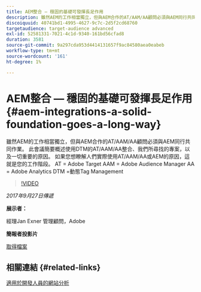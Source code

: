 ```yaml
---
title: AEM整合 — 穩固的基礎可發揮長足作用
description: 雖然AEM的工作相當獨立，但與AEM合作的AT/AAM/AA顧問必須與AEM同行共同作業。 此會議簡要概述使用DTM的AT/AAM/AA整合、我們所尋找的專案，以及一切重要的原因。
discoiquuid: 40741bd1-4995-4627-9c7c-2d5f2cd68760
targetaudience: target-audience advanced
exl-id: 52581331-7021-4c1d-9340-161bd56cfad8
duration: 3581
source-git-commit: 9a297cda953d4414131657f9ac84580aea0eabeb
workflow-type: tm+mt
source-wordcount: '161'
ht-degree: 1%

---
```


# AEM整合 — 穩固的基礎可發揮長足作用{#aem-integrations-a-solid-foundation-goes-a-long-way}

雖然AEM的工作相當獨立，但與AEM合作的AT/AAM/AA顧問必須與AEM同行共同作業。 此會議簡要概述使用DTM的AT/AAM/AA整合、我們所尋找的專案，以及一切重要的原因。 如果您想瞭解人們實際使用AT/AAM/AA或AEM的原因，這就是您的工作階段。   AT = Adobe Target AAM = Adobe Audience Manager AA = Adobe Analytics DTM =動態Tag Management

>[!VIDEO](https://video.tv.adobe.com/v/19833/?quality=9)

*2017年9月27日傳遞*

**展示者：**

經理Jan Exner 管理顧問，Adobe

**簡報者投影片**

[取得檔案](assets/170927-aem-gems-integrations.pdf)

## 相關連結 {#related-links}

[適用於開發人員的網站分析](https://webanalyticsfordevelopers.com/)

<!--
[Get back to the Overview](https://helpx.adobe.com/experience-manager/kt/eseminars/gems/aem-index.html)
-->
